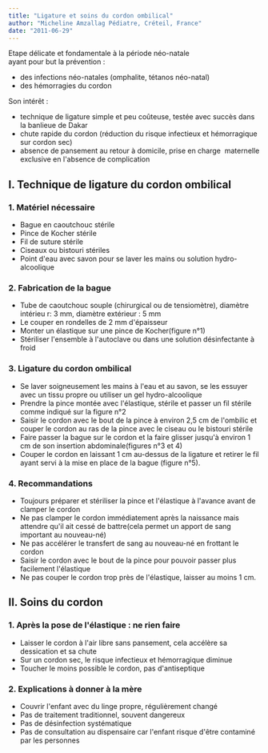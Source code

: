 ```yaml
---
title: "Ligature et soins du cordon ombilical"
author: "Micheline Amzallag Pédiatre, Créteil, France"
date: "2011-06-29"
---
```


<div class="teaser"><p>Etape délicate et fondamentale à la période néo-natale<br />
ayant pour but la prévention :</p>
<ul>
<li>des infections néo-natales (omphalite, tétanos néo-natal)</li>
<li>des hémorragies du cordon</li>
</ul>
<p>Son intérêt :</p>
<ul>
<li>technique de ligature simple et peu coûteuse, testée avec succès dans la banlieue de Dakar</li>
<li>chute rapide du cordon (réduction du risque infectieux et hémorragique sur cordon sec)</li>
<li>absence de pansement au retour à domicile, prise en charge  maternelle exclusive en l'absence de complication</li>
</ul></div>

## I. Technique de ligature du cordon ombilical

### 1. Matériel nécessaire

*   Bague en caoutchouc stérile
*   Pince de Kocher stérile
*   Fil de suture stérile
*   Ciseaux ou bistouri stériles
*   Point d'eau avec savon pour se laver les mains ou solution hydro-alcoolique

### 2. Fabrication de la bague

*   Tube de caoutchouc souple (chirurgical ou de tensiomètre), diamètre intérieu r: 3 mm, diamètre extérieur : 5 mm
*   Le couper en rondelles de 2 mm d'épaisseur
*   Monter un élastique sur une pince de Kocher(figure n°1)
*   Stériliser l'ensemble à l'autoclave ou dans une solution désinfectante à froid

### 3. Ligature du cordon ombilical

*   Se laver soigneusement les mains à l'eau et au savon, se les essuyer avec un tissu propre ou utiliser un gel hydro-alcoolique
*   Prendre la pince montée avec l'élastique, stérile et passer un fil stérile comme indiqué sur la figure n°2
*   Saisir le cordon avec le bout de la pince à environ 2,5 cm de l'ombilic et couper le cordon au ras de la pince avec le ciseau ou le bistouri stérile
*   Faire passer la bague sur le cordon et la faire glisser jusqu'à environ 1 cm de son insertion abdominale(figures n°3 et 4)
*   Couper le cordon en laissant 1 cm au-dessus de la ligature et retirer le fil ayant servi à la mise en place de la bague (figure n°5).

### 4. Recommandations

*   Toujours préparer et stériliser la pince et l'élastique à l'avance avant de clamper le cordon
*   Ne pas clamper le cordon immédiatement après la naissance mais attendre qu'il ait cessé de battre(cela permet un apport de sang important au nouveau-né)
*   Ne pas accélérer le transfert de sang au nouveau-né en frottant le cordon
*   Saisir le cordon avec le bout de la pince pour pouvoir passer plus facilement l'élastique
*   Ne pas couper le cordon trop près de l'élastique, laisser au moins 1 cm.

## II. Soins du cordon

### 1. Après la pose de l'élastique : ne rien faire

*   Laisser le cordon à l'air libre sans pansement, cela accélère sa dessication et sa chute
*   Sur un cordon sec, le risque infectieux et hémorragique diminue
*   Toucher le moins possible le cordon, pas d'antiseptique

### 2. Explications à donner à la mère

*   Couvrir l'enfant avec du linge propre, régulièrement changé
*   Pas de traitement traditionnel, souvent dangereux
*   Pas de désinfection systématique
*   Pas de consultation au dispensaire car l'enfant risque d'être contaminé par les personnes